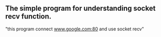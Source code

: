 The simple program for understanding socket recv function.
--------------------------------------------------------------
"this program connect www.google.com:80 and use socket recv"
